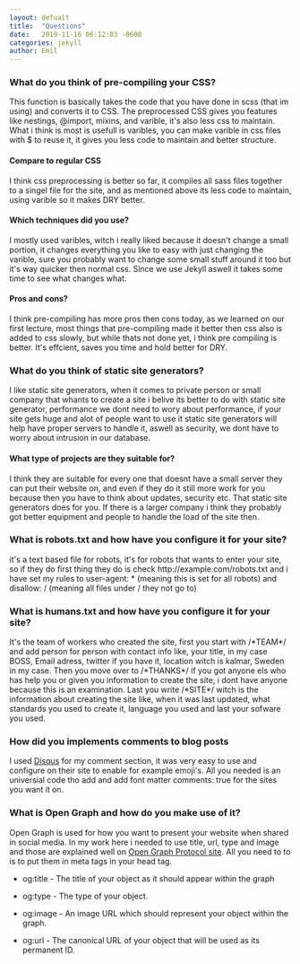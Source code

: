 ```yaml
---
layout: defualt
title:  "Questions"
date:   2019-11-16 06:12:03 -0600
categories: jekyll 
author: Emil
---
```

<h3>What do you think of pre-compiling your CSS?</h3>
This function is basically takes the code that you have done in scss (that im using) and converts it to CSS. The preprocessed CSS gives you features like <a>nestings</a>, <a>@import</a>, <a>mixins</a>, and <a>varible</a>, it's also less css to maintain. What i think is most is usefull is varibles, you can make varible in css files with $ to reuse it, it gives you less code to maintain and better structure. 
<h4>Compare to regular CSS</h4> 
I think css preprocessing is better so far, it compiles all sass files together to a singel file for the site, and as mentioned above its less code to maintain, using varible so it makes DRY better. 
<h4>Which techniques did you use?</h4>
I mostly used varibles, witch i really liked because it doesn't change a small portion, it changes everything you like to easy with just changing the varible, sure you probably want to change some small stuff around it too but it's way quicker then normal css. Since we use Jekyll aswell it takes some time to see what changes what.
<h4>Pros and cons?</h4>
I think pre-compiling has more pros then cons today, as we learned on our first lecture, most things that pre-compiling made it better then css also is added to css slowly, but while thats not done yet, i think pre compiling is better. It's effcient, saves you time and hold better for DRY.
<h3>What do you think of static site generators?</h3>
I like static site generators, when it comes to private person or small company that whants to create a site i belive its better to do with static site generator, performance we dont need to wory about performance, if your site gets huge and alot of people want to use it static site generators will help have proper servers to handle it, aswell as security, we dont have to worry about intrusion in our database. 
<h4>What type of projects are they suitable for?</h4>
I think they are suitable for every one that doesnt have a small server they can put their website on, and even if they do it still more work for you because then you have to think about updates, security etc. That static site generators does for you. If there is a larger company i think they probably got better equipment and people to handle the load of the site then. 
<h3>What is robots.txt and how have you configure it for your site?</h3>
it's a text based file for robots, it's for robots that wants to enter your site, so if they do first thing they do is check http://example.com/robots.txt and i have set my rules to <a id="boxcomment">user-agent: *</a> (meaning this is set for all robots) and <a id="boxcomment">disallow: /</a> (meaning all files under / they not go to)
<h3>What is humans.txt and how have you configure it for your site?</h3>
It's the team of workers who created the site, first you start with /*TEAM*/ and add person for person with contact info like, your title, in my case BOSS, Email adress, twitter if you have it, location witch is kalmar, Sweden in my case. Then you move over to /*THANKS*/ if you got anyone els who has help you or given you information to create the site, i dont have anyone because this is an examination. Last you write /*SITE*/ witch is the information about creating the site like, when it was last updated, what standards you used to create it, language you used and last your sofware you used.
<h3>How did you implements comments to blog posts</h3>
I used <a href="https://disqus.com/">Disqus</a> for my comment section, it was very easy to use and configure on their site to enable for example emoji's. All you needed is an universial code tho add and add font matter <a id="boxcomment">comments: true</a> for the sites you want it on.
<h3>What is Open Graph and how do you make use of it?</h3>
Open Graph is used for how you want to present your website when shared in social media. In my work here i needed to use <a>title</a>, <a>url</a>, <a>type</a> and <a>image<a> and those are explained well on <a href="https://ogp.me/">Open Graph Protocol site</a>. All you need to to is to put them in <a>meta</a> tags in your <a>head</a> tag. 

* og:title - The title of your object as it should appear within the graph

* og:type - The type of your object.

* og:image - An image URL which should represent your object within the graph.

* og:url - The canonical URL of your object that will be used as its permanent ID.
